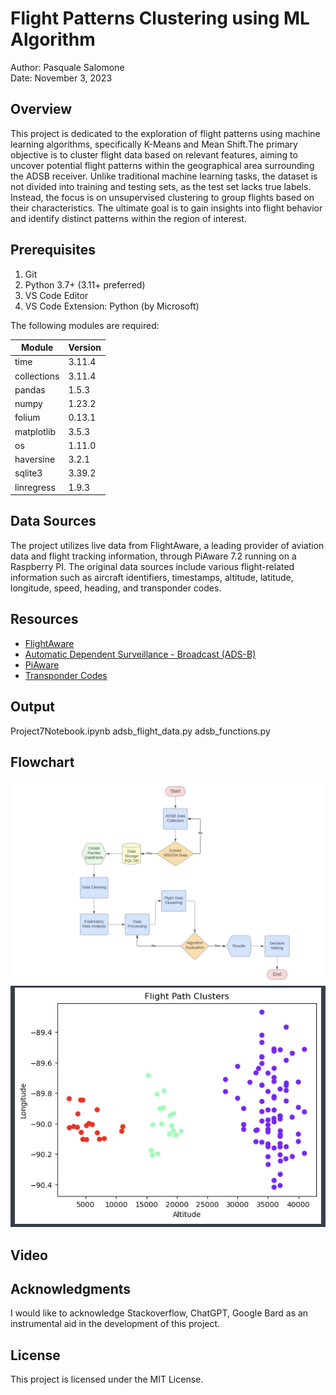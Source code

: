 # Flight Patterns Clustering using ML Algorithm

Author: Pasquale Salomone
<br>
Date: November 3, 2023

## Overview

<p>This project is dedicated to the exploration of flight patterns using machine learning algorithms, specifically K-Means and Mean Shift.The primary objective is to cluster flight data based on relevant features, aiming to uncover potential flight patterns within the geographical area surrounding the ADSB receiver. Unlike traditional machine learning tasks, the dataset is not divided into training and testing sets, as the test set lacks true labels. Instead, the focus is on unsupervised clustering to group flights based on their characteristics. The ultimate goal is to gain insights into flight behavior and identify distinct patterns within the region of interest.</p>



## Prerequisites

1. Git
1. Python 3.7+ (3.11+ preferred)
1. VS Code Editor
1. VS Code Extension: Python (by Microsoft)

The following modules are required: 

| Module          | Version  |
|-----------------|----------|
| time            | 3.11.4   |
| collections     | 3.11.4   |
| pandas          | 1.5.3    |
| numpy           | 1.23.2   |
| folium          | 0.13.1   |
| matplotlib      | 3.5.3    |
| os              | 1.11.0   |
| haversine       | 3.2.1    |
| sqlite3         | 3.39.2   |
| linregress      | 1.9.3    |

## Data Sources

The project utilizes live data from FlightAware, a leading provider of aviation data and flight tracking information, through PiAware 7.2 running on a Raspberry PI. The original data sources include various flight-related information such as aircraft identifiers, timestamps, altitude, latitude, longitude, speed, heading, and transponder codes.

## Resources

- [FlightAware](https://www.flightaware.com/)
- [Automatic Dependent Surveillance - Broadcast (ADS-B)](https://www.faa.gov/about/office_org/headquarters_offices/avs/offices/afx/afs/afs400/afs410/ads-b)
- [PiAware](https://blog.flightaware.com/piaware-7-release#:~:text=PiAware%207%20has%20several%20new,(SD%20Card%20Image%20only).)
- [Transponder Codes](https://code7700.com/transponder.htm)


## Output
Project7Notebook.ipynb
adsb_flight_data.py
adsb_functions.py


## Flowchart

![Flowchart](flow.jpg)
![Clusters](initial_clusters.jpg)
## Video




## Acknowledgments

I would like to acknowledge Stackoverflow, ChatGPT, Google Bard as an instrumental aid in the development of this project.

## License

This project is licensed under the MIT License.


